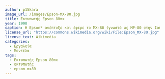 ```yaml
---
author: p15kara
image_url: /images/Epson-MX-80.jpg
title: Εκτυπωτής Epson 80mx 
year: 1990
caption: Η Epson* ανέπτυξε και έφερε το MX-80 (γνωστό ως MP-80 στην Ιαπωνία) στην αγορά με σκοπό να προσφέρει έναν πλήρη εκτυπωτή για χρήση με προσωπικούς υπολογιστές. Το προϊόν βασίστηκε στην τεχνολογία ακριβείας που η εταιρεία βελτίωσε στην έρευνα και ανάπτυξη ρολογιών και μίνι εκτυπωτών
license_url: "https://commons.wikimedia.org/wiki/File:Epson_MX-80.jpg" 
license_text: Wikimedia 
categories:
  - Εργαλεία
  - Μοντέλα
tags:
  - Εκτυπωτής Epson 80mx
  - εκτυπωτής
  - epson-mx80
---
```

